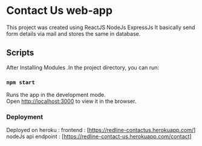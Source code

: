 # Contact Us web-app

This project was created using ReactJS NodeJs ExpressJs
It basically send form details via mail and stores the same in database.

## Scripts

After Installing Modules .In the project directory, you can run:

### `npm start`

Runs the app in the development mode.\
Open [http://localhost:3000](http://localhost:3000) to view it in the browser.

### Deployment

Deployed on heroku : 
frontend : [https://redline-contactus.herokuapp.com/]<br>
nodeJs api endpoint : [https://redline-contact-us.herokuapp.com/contact]


